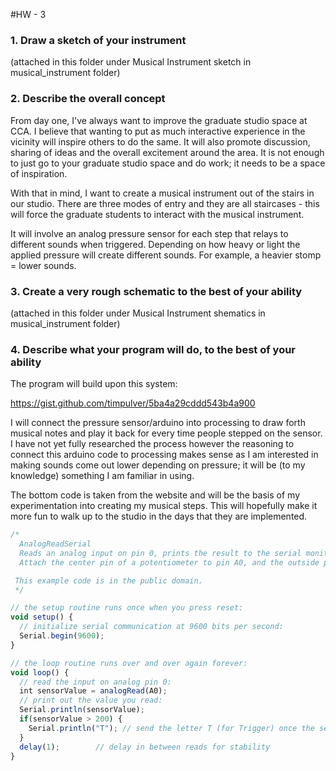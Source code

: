 #HW - 3 
### 1. Draw a sketch of your instrument
(attached in this folder under Musical Instrument sketch in musical_instrument folder)

### 2. Describe the overall concept

From day one, I've always want to improve the graduate studio space at CCA. I believe that wanting to put as much interactive experience in the vicinity will inspire others to do the same. It will also promote discussion, sharing of ideas and the overall excitement around the area. It is not enough to just go to your graduate studio space and do work; it needs to be a space of inspiration.

With that in mind, I want to create a musical instrument out of the stairs in our studio. There are three modes of entry and they are all staircases - this will force the graduate students to interact with the musical instrument.

It will involve an analog pressure sensor for each step that relays to different sounds when triggered. Depending on how heavy or light the applied pressure will create different sounds. For example, a heavier stomp = lower sounds.

### 3. Create a very rough schematic to the best of your ability
(attached in this folder under Musical Instrument shematics in musical_instrument folder)

### 4. Describe what your program will do, to the best of your ability
The program will build upon this system:

https://gist.github.com/timpulver/5ba4a29cddd543b4a900

I will connect the pressure sensor/arduino into processing to draw forth musical notes and play it back for every time people stepped on the sensor. I have not yet fully researched the process however the reasoning to connect this arduino code to processing makes sense as I am interested in making sounds come out lower depending on pressure; it will be (to my knowledge) something I am familiar in using.

The bottom code is taken from the website and will be the basis of my experimentation into creating my musical steps. This will hopefully make it more fun to walk up to the studio in the days that they are implemented.

```javascript
/*
  AnalogReadSerial
  Reads an analog input on pin 0, prints the result to the serial monitor.
  Attach the center pin of a potentiometer to pin A0, and the outside pins to +5V and ground.

 This example code is in the public domain.
 */

// the setup routine runs once when you press reset:
void setup() {
  // initialize serial communication at 9600 bits per second:
  Serial.begin(9600);
}

// the loop routine runs over and over again forever:
void loop() {
  // read the input on analog pin 0:
  int sensorValue = analogRead(A0);
  // print out the value you read:
  Serial.println(sensorValue);
  if(sensorValue > 200) {
    Serial.println("T"); // send the letter T (for Trigger) once the sensor value is bigger than 200  
  }
  delay(1);        // delay in between reads for stability
}
```
